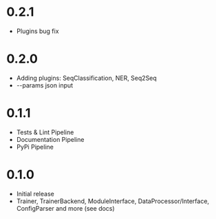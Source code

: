 # 0.2.1
* Plugins bug fix

# 0.2.0
* Adding plugins: SeqClassification, NER, Seq2Seq
* --params json input

# 0.1.1
* Tests & Lint Pipeline
* Documentation Pipeline
* PyPi Pipeline

# 0.1.0
* Initial release
* Trainer, TrainerBackend, ModuleInterface, DataProcessor/Interface, ConfigParser and more (see docs)